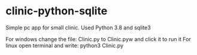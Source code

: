 # clinic-python-sqlite
Simple pc app for small clinic. Used Python 3.8 and sqlite3

For windows change the file: Clinic.py to Clinic.pyw and click it to run it
For linux open terminal and write: python3 Clinic.py 
